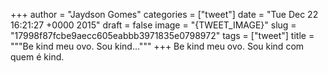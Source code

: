 
+++
author = "Jaydson Gomes"
categories = ["tweet"]
date = "Tue Dec 22 16:21:27 +0000 2015"
draft = false
image = "{TWEET_IMAGE}"
slug = "17998f87fcbe9aecc605eabbb3971835e0798972"
tags = ["tweet"]
title = """Be kind meu ovo. Sou kind..."""
+++
Be kind meu ovo. Sou kind com quem é kind.
